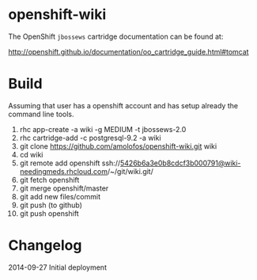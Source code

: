 openshift-wiki
============================
The OpenShift `jbossews` cartridge documentation can be found at:

http://openshift.github.io/documentation/oo_cartridge_guide.html#tomcat

Build
============================
Assuming that user has a openshift account and has setup already the command line tools.

1. rhc app-create -a wiki -g MEDIUM -t jbossews-2.0
2. rhc cartridge-add -c  postgresql-9.2 -a wiki
4. git clone https://github.com/amolofos/openshift-wiki.git wiki
5. cd wiki
6. git remote add openshift ssh://5426b6a3e0b8cdcf3b000791@wiki-needingmeds.rhcloud.com/~/git/wiki.git/
7. git fetch openshift
8. git merge openshift/master
9. git add new files/commit
10. git push (to github)
11. git push openshift

Changelog
============================
2014-09-27 Initial deployment
